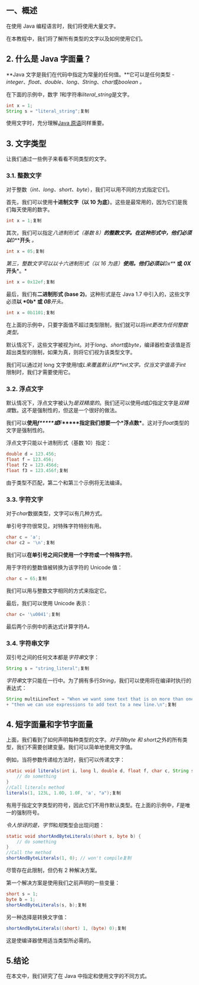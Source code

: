 ## 一、概述

在使用 Java 编程语言时，我们将使用大量文字。

在本教程中，我们将了解所有类型的文字以及如何使用它们。

## 2. 什么是 Java 字面量？

**Java 文字是我们在代码中指定为常量的任何值。**它可以是任何类型 - *integer*、*float*、*double*、*long*、*String*、*char*或*boolean 。*

在下面的示例中，数字 *1*和字符串*literal_string*是文字。

```java
int x = 1;
String s = "literal_string";复制
```

使用文字时，充分理解[Java 原语](https://www.baeldung.com/java-primitives)同样重要。

## 3. 文字类型

让我们通过一些例子来看看不同类型的文字。

### 3.1. 整数文字

对于整数（*int、long、short、byte*），我们可以用不同的方式指定它们。

首先，我们可以使用**十进制文字（以 10 为底）**。这些是最常用的，因为它们是我们每天使用的数字。

```java
int x = 1;复制
```

其次，我们可以指定**八进制形式（基数 8）**的整数文字。在这种形式中，他们必须以***0*****开头** *。*

```java
int x = 05;复制
```

**第三，整数文字可以以十六进制形式（以 16 为底）**使用。他们必须以***0x\*** **或** ***0X*****开头***。*

```java
int x = 0x12ef;复制
```

最后，我们有**二进制形式 (base 2)**。这种形式是在 Java 1.7 中引入的，这些文字必须**以 \*0b\* 或** ***0B**开头。*

```java
int x = 0b1101;复制
```

在上面的示例中，只要字面值不超过类型限制，我们就可以将*int更改为任何整数类型。*

默认情况下，这些文字被视为*int*。对于*long*、*short*或*byte*，编译器检查该值是否超出类型的限制，如果为真，则将它们视为该类型文字。

我们可以通过对 long 文字使用*l*或*L来覆盖默认的**int文字。*仅当文字值高于*int* 限制时，我们才需要使用它。

### 3.2. 浮点文字

默认情况下，浮点文字被认为*是双精度的*。我们还可以使用*d*或*D*指定文字是*双精度*数。这不是强制性的，但这是一个很好的做法。

我们可以**使用*****f\*****或*****F\*****指定我们想要一个\*浮点数\***。这对于*float*类型的文字是强制性的。

浮点文字只能以十进制形式（基数 10）指定：

```java
double d = 123.456;
float f = 123.456;
float f2 = 123.456d;
float f3 = 123.456f;复制
```

由于类型不匹配，第二个和第三个示例将无法编译。

### 3.3. 字符文字

对于*char*数据类型，文字可以有几种方式。

单引号字符很常见，对特殊字符特别有用。

```java
char c = 'a';
char c2 = '\n';复制
```

我们可以**在单引号之间只使用一个字符或一个特殊字符**。

用于字符的整数值被转换为该字符的 Unicode 值：

```java
char c = 65;复制
```

我们可以用与整数文字相同的方式来指定它。

最后，我们可以使用 Unicode 表示：

```java
char c= '\u0041';复制
```

最后两个示例中的表达式计算字符*A。*

### 3.4. 字符串文字

双引号之间的任何文本都是*字符串*文字：

```java
String s = "string_literal";复制
```

*字符串*文字只能在一行中。为了拥有多行*String*，我们可以使用将在编译时执行的表达式：

```java
String multiLineText = "When we want some text that is on more than one line,\n"
+ "then we can use expressions to add text to a new line.\n";复制
```

## 4. 短字面量和字节字面量

上面，我们看到了如何声明每种类型的文字。*对于除byte 和 short*之外的所有类型，我们不需要创建变量。我们可以简单地使用文字值。

例如，当将参数传递给方法时，我们可以传递文字：

```java
static void literals(int i, long l, double d, float f, char c, String s) {
    // do something
}
//Call literals method
literals(1, 123L, 1.0D, 1.0F, 'a', "a");复制
```

有用于指定文字类型的符号，因此它们不用作默认类型。在上面的示例中，*F*是唯一的强制符号。

*令人惊讶的是，字节*和*短*类型会出现问题：

```java
static void shortAndByteLiterals(short s, byte b) {
    // do something
}
//Call the method
shortAndByteLiterals(1, 0); // won't compile复制
```

尽管存在此限制，但仍有 2 种解决方案。

第一个解决方案是使用我们之前声明的一些变量：

```java
short s = 1;
byte b = 1;
shortAndByteLiterals(s, b);复制
```

另一种选择是转换文字值：

```java
shortAndByteLiterals((short) 1, (byte) 0);复制
```

这是使编译器使用适当类型所必需的。

## 5.结论

在本文中，我们研究了在 Java 中指定和使用文字的不同方式。